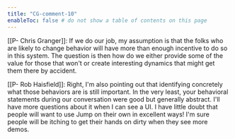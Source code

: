 ```yaml
---
title: "CG-comment-10"
enableToc: false # do not show a table of contents on this page
---
```

[[P- Chris Granger]]: If we do our job, my assumption is that the folks who are likely to change behavior will have more than enough incentive to do so in this system. The question is then how do we either provide some of the value for those that won't or create interesting dynamics that might get them there by accident.

[[P- Rob Haisfield]]: Right, I'm also pointing out that identifying concretely what those behaviors are is still important. In the very least, your behavioral statements during our conversation were good but generally abstract. I'll have more questions about it when I can see a UI. I have little doubt that people will want to use Jump on their own in excellent ways! I'm sure people will be itching to get their hands on dirty when they see more demos.